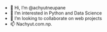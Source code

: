 - 👋 Hi, I’m @achyutneupane
- 👀 I’m interested in Python and Data Science
- 💞️ I’m looking to collaborate on web projects
- 📫 Nachyut.com.np.

<!---
achyutneupane/achyutneupane is a ✨ special ✨ repository because its `README.md` (this file) appears on your GitHub profile.
You can click the Preview link to take a look at your changes.
--->
